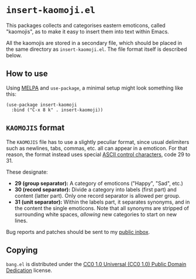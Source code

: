 `insert-kaomoji.el`
==================

This packages collects and categorises eastern emoticons, called
"kaomojis", as to make it easy to insert them into text within Emacs.

All the kaomojis are stored in a secondary file, which should be placed
in the same directory as `insert-kaomoji.el`. The file format itself is
described below.

How to use
----------

Using [MELPA] and `use-package`, a minimal setup might look something like
this:

	(use-package insert-kaomoji
	  :bind ("C-x 8 k" . insert-kaomoji))

`KAOMOJIS` format
-----------------

The `KAOMOJIS` file has to use a slightly peculiar format, since usual
delimiters such as newlines, tabs, commas, etc. all can appear in a
emoticon. For that reason, the format instead uses special [ASCII
control characters][ascii delim], code 29 to 31.

These designate:

- **29 (group separator):** A category of emoticons ("Happy", "Sad",
  etc.)
- **30 (record separator):** Divide a category into labels (first part)
  and content (latter part). Only one record separator is allowed per
  group.
- **31 (unit separator):** Within the labels part, it separates
  synonyms, and in the content the single emoticons. Note that all
  synonyms are stripped of surrounding white spaces, _allowing_ new
  categories to start on new lines.

Bug reports and patches should be sent to my [public inbox].


Copying
-------

`bang.el` is distributed under the [CC0 1.0 Universal (CC0 1.0) Public
Domain Dedication][cc0] license.

[MELPA]: https://melpa.org/#/insert-kaomiji
[ascii delim]: https://en.wikipedia.org/wiki/Delimiter#ASCII_delimited_text
[public inbox]: https://lists.sr.ht/~zge/public-inbox
[cc0]: https://creativecommons.org/publicdomain/zero/1.0/deed
